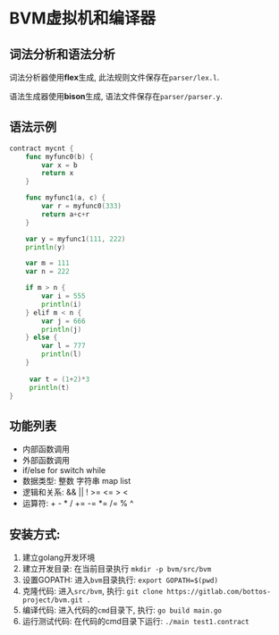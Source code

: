 # BVM虚拟机和编译器

##  词法分析和语法分析

词法分析器使用**flex**生成, 此法规则文件保存在```parser/lex.l```. 

语法生成器使用**bison**生成, 语法文件保存在```parser/parser.y```. 

## 语法示例

```go
contract mycnt {
    func myfunc0(b) {
        var x = b
        return x
    }

    func myfunc1(a, c) {
        var r = myfunc0(333)
        return a+c+r
    }

    var y = myfunc1(111, 222)
    println(y)

    var m = 111
    var n = 222

    if m > n {
        var i = 555
        println(i)
    } elif m < n {
        var j = 666
        println(j)
    } else {
        var l = 777
        println(l)
    }
    
     var t = (1+2)*3
     println(t)
}
```

## 功能列表
 - 内部函数调用
 - 外部函数调用
 - if/else for switch while
 - 数据类型: 整数 字符串 map list
 - 逻辑和关系: && || ! >= <= > <
 - 运算符: + - * / += -= *= /= % ^
 
 ## 安装方式:
 
 1. 建立golang开发环境
 2. 建立开发目录: 在当前目录执行 ```mkdir -p bvm/src/bvm```
 3. 设置GOPATH: 进入```bvm```目录执行: ```export GOPATH=$(pwd)```
 4. 克隆代码: 进入```src/bvm```, 执行: ```git clone https://gitlab.com/bottos-project/bvm.git .```
 5. 编译代码: 进入代码的```cmd```目录下, 执行: ```go build main.go```
 6. 运行测试代码: 在代码的cmd目录下运行: ```./main test1.contract```
 